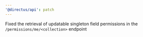 ```yaml
---
'@directus/api': patch
---
```


Fixed the retrieval of updatable singleton field permissions in the `/permissions/me/<collection>` endpoint
